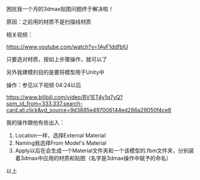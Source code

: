 困扰我一个月的3dmax贴图问题终于解决啦！

原因：之前用的材质不是扫描线材质

相关视频：

https://www.youtube.com/watch?v=1AyF1ddfblU

只要选对材质，按如上步骤操作，就可以了



另外我建模的目的是要将模型用于Unity中

操作：参见以下视频 04:24以后

https://www.bilibili.com/video/BV1ET4y1q7yQ?spm_id_from=333.337.search-card.all.click&vd_source=9d3885e497006144ed286a29050f4ce8

我的操作跟他有些出入：

1. Location一样，选择External Material
2. Naming我选择From Model's Material
3. Apply以后在会生成一个Material文件夹和一个该模型的.fbm文件夹，分别装着3dmax中应用的材质和贴图（名字是3dmax操作中赋予的命名）

以上